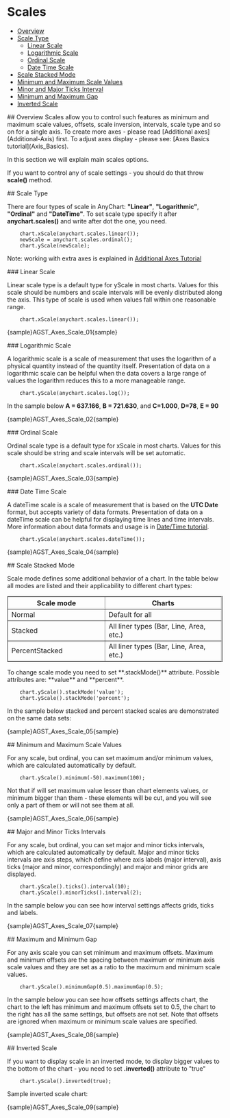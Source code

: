 # Scales
                                                                   
                                                                   
* [Overview](#overview)                                               	
* [Scale Type](#type)                             
  * [Linear Scale](#linear)                 
  * [Logarithmic Scale](#logarithmic)
  * [Ordinal Scale](#ordinal)
  * [Date Time Scale](#date)
* [Scale Stacked Mode](#mode)                                                                                           	 
* [Minimum and Maximum Scale Values](#min-max-values)         
* [Minor and Major Ticks Interval](#intervals)              
* [Minimum and Maximum Gap](#gap)     
* [Inverted Scale](#inverted)               
<!--* [Crossing value](#crossing)-->  
<!--* [Base value](#base-value)-->                   

<a name="overview"/>
## Overview
Scales allow you to control such features as minimum and maximum scale values, offsets, scale inversion, intervals, scale type and so on for a single axis. To create more axes - please read [Additional axes](Additional-Axis) first. To adjust axes display - please see: [Axes Basics tutorial](Axis_Basics).

In this section we will explain main scales options.

If you want to control any of scale settings - you should do that throw **scale()** method.

<a name="type"/>
## Scale Type

There are four types of scale in AnyChart: **"Linear"**, **"Logarithmic"**, **"Ordinal"** and **"DateTime"**. To set scale type specify it after **anychart.scales()** and write after dot the one, you need.

```
    chart.xScale(anychart.scales.linear());
    newScale = anychart.scales.ordinal();
    chart.yScale(newScale);
```
Note: working with extra axes is explained in [Additional Axes Tutorial](Additional-Axis)

<a name="linear"/>
### Linear Scale

Linear scale type is a default type for yScale in most charts. Values for this scale should be numbers and scale intervals will be evenly distributed along the axis. This type of scale is used when values fall within one reasonable range.

```
    chart.xScale(anychart.scales.linear());
```
{sample}AGST\_Axes\_Scale\_01{sample}

<a name="logarithmic"/>
### Logarithmic Scale

A logarithmic scale is a scale of measurement that uses the logarithm of a physical quantity instead of the quantity itself. Presentation of data on a logarithmic scale can be helpful when the data covers a large range of values the logarithm reduces this to a more manageable range. <!--You can set any positive number as a logarithm base using log_base attribute.-->

```
    chart.yScale(anychart.scales.log());
```

In the sample below **A = 637.166**, **B = 721.630**, and **C=1.000**, **D=78**, **E = 90**

{sample}AGST\_Axes\_Scale\_02{sample}

<a name="ordinal"/>
### Ordinal Scale

Ordinal scale type is a default type for xScale in most charts. Values for this scale should be string and scale intervals will be set automatic.

```
    chart.xScale(anychart.scales.ordinal());
```
{sample}AGST\_Axes\_Scale\_03{sample}

<a name="date"/>
### Date Time Scale

A dateTime scale is a scale of measurement that is based on the **UTC Date** format, but accepts variety of data formats. Presentation of data on a dateTime scale can be helpful for displaying time lines and time intervals. More information about data formats and usage is in [Date/Time tutorial](Date_Time_Axes).

```
    chart.yScale(anychart.scales.dateTime());
```

{sample}AGST\_Axes\_Scale\_04{sample}

<a name="mode"/>
## Scale Stacked Mode

Scale mode defines some additional behavior of a chart. In the table below all modes are listed and their applicability to different chart types:

<table width="481" border="1" class="dtTABLE">
<tbody><tr>
<th width="210">Scale mode</th>
<th width="255">Charts</th>
</tr>
<tr>
<td>Normal</td>
<td>Default for all </td>
</tr>
<tr>
<td>Stacked</td>
<td>All liner types (Bar, Line, Area, etc.)</td>
</tr>
<tr>
<td>PercentStacked </td>
<td>All liner types (Bar, Line, Area, etc.)</td>
</tr>
</tbody></table>
To change scale mode you need to set **.stackMode()** attribute. Possible attributes are: **value** and **percent**.

```
    chart.yScale().stackMode('value'); 
    chart.yScale().stackMode('percent');     
```

In the sample below stacked and percent stacked scales are demonstrated on the same data sets:

{sample}AGST\_Axes\_Scale\_05{sample}

<a name="min-max-values"/>
## Minimum and Maximum Scale Values

For any scale, but ordinal, you can set maximum and/or minimum values, which are calculated automatically by default.

```
    chart.yScale().minimum(-50).maximum(100);
```

Not that if will set maximum value lesser than chart elements values, or minimum bigger than them - these elements will be cut, and you will see only a part of them or will not see them at all.

{sample}AGST\_Axes\_Scale\_06{sample}

<a name="min-max-values"/>
## Major and Minor Ticks Intervals

For any scale, but ordinal, you can set major and minor ticks intervals, which are calculated automatically by default. Major and minor ticks intervals are axis steps, which define where axis labels (major interval), axis ticks (major and minor, correspondingly) and major and minor grids are displayed.

```
    chart.yScale().ticks().interval(10);
    chart.yScale().minorTicks().interval(2);
```
In the sample below you can see how interval settings affects grids, ticks and labels.

{sample}AGST\_Axes\_Scale\_07{sample}

<a name="gap"/>
## Maximum and Minimum Gap

For any axis scale you can set minimum and maximum offsets. Maximum and minimum offsets are the spacing between maximum or minimum axis scale values and they are set as a ratio to the maximum and minimum scale values.

```
    chart.yScale().minimumGap(0.5).maximumGap(0.5);
```
In the sample below you can see how offsets settings affects chart, the chart to the left has minimum and maximum offsets set to 0.5, the chart to the right has all the same settings, but offsets are not set. Note that offsets are ignored when maximum or minimum scale values are specified.

{sample}AGST\_Axes\_Scale\_08{sample}

<a name="inverted"/>
## Inverted Scale

If you want to display scale in an inverted mode, to display bigger values to the bottom of the chart - you need to set **.inverted()** attribute to "true"

```
    chart.yScale().inverted(true);
```
Sample inverted scale chart:

{sample}AGST\_Axes\_Scale\_09{sample}

<!--
Crossing axis value

If you want to display axis in the center of the chart you need to set "crossing" value. This value should be in the range of perpendicular axis.

XML Syntax
XML Code
Plain code
01
<y_axis>
02
  <scale crossing="3" />
03
</y_axis>
Sample with crossing value set to 3:

Live Sample:  Crossing value sample

to top
--><!--
Base axis scale value

Base scale is a value where ticks, grids and labels are starting to show. Setting base value is useful when you want to ignore some part of scale range, but do not want to ignore it using minimum value attribute.

XML Syntax
XML Code
Plain code
01
<y_axis>
02
  <scale base_value="30" />
03
</y_axis>
Sample with base value set to 30:

Live Sample:  Base value sample

to top

Current Page Online URL: Axes Scales-->